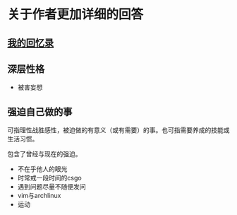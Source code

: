 # 关于作者更加详细的回答
## [我的回忆录](./memories.md)
## 深层性格
* 被害妄想
## 强迫自己做的事
可指理性战胜感性，被迫做的有意义（或有需要）的事。也可指需要养成的技能或生活习惯。

包含了曾经与现在的强迫。
* 不在乎他人的眼光
* 时常戒一段时间的csgo
* 遇到问题尽量不随便发问
* vim与archlinux
* 运动